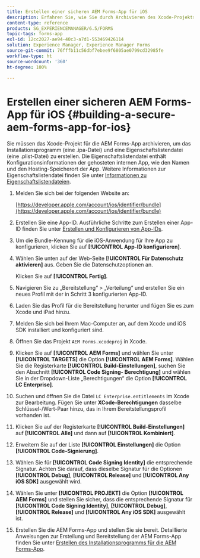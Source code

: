 ```yaml
---
title: Erstellen einer sicheren AEM Forms-App für iOS
description: Erfahren Sie, wie Sie durch Archivieren des Xcode-Projekts eine sichere AEM Forms-App für iOS erstellen. Dadurch werden ein Installationsprogramm (eine .ipa-Datei) und eine Eigenschaftslistendatei (eine .plist-Datei) erstellt.
content-type: reference
products: SG_EXPERIENCEMANAGER/6.5/FORMS
topic-tags: forms-app
exl-id: 12cc2027-ae94-40c3-a7d1-553469426114
solution: Experience Manager, Experience Manager Forms
source-git-commit: 76fffb11c56dbf7ebee9f6805ae0799cd32985fe
workflow-type: ht
source-wordcount: '360'
ht-degree: 100%

---
```


# Erstellen einer sicheren AEM Forms-App für iOS {#building-a-secure-aem-forms-app-for-ios}

Sie müssen das Xcode-Projekt für die AEM Forms-App archivieren, um das Installationsprogramm (eine .ipa-Datei) und eine Eigenschaftslistendatei (eine .plist-Datei) zu erstellen. Die Eigenschaftslistendatei enthält Konfigurationsinformationen der gehosteten internen App, wie den Namen und den Hosting-Speicherort der App. Weitere Informationen zur Eigenschaftslistendatei finden Sie unter [Informationen zu Eigenschaftslistendateien](https://developer.apple.com/library/ios/#documentation/general/Reference/InfoPlistKeyReference/Articles/AboutInformationPropertyListFiles.html).

1. Melden Sie sich bei der folgenden Website an:

   [https://developer.apple.com/account/ios/identifier/bundle](https://developer.apple.com/account/ios/identifier/bundle)

1. Erstellen Sie eine App-ID. Ausführliche Schritte zum Erstellen einer App-ID finden Sie unter [Erstellen und Konfigurieren von App-IDs](https://developer.apple.com/library/ios/documentation/IDEs/Conceptual/AppDistributionGuide/MaintainingProfiles/MaintainingProfiles.html).
1. Um die Bundle-Kennung für die iOS-Anwendung für Ihre App zu konfigurieren, klicken Sie auf **[!UICONTROL App-ID konfigurieren]**.
1. Wählen Sie unten auf der Web-Seite **[!UICONTROL Für Datenschutz aktivieren]** aus. Geben Sie die Datenschutzoptionen an.

   Klicken Sie auf **[!UICONTROL Fertig]**.

1. Navigieren Sie zu „Bereitstellung“ > „Verteilung“ und erstellen Sie ein neues Profil mit der in Schritt 3 konfigurierten App-ID.
1. Laden Sie das Profil für die Bereitstellung herunter und fügen Sie es zum Xcode und iPad hinzu.
1. Melden Sie sich bei Ihrem Mac-Computer an, auf dem Xcode und iOS SDK installiert und konfiguriert sind.
1. Öffnen Sie das Projekt `AEM Forms.xcodeproj` in Xcode.
1. Klicken Sie auf **[!UICONTROL AEM Forms]** und wählen Sie unter **[!UICONTROL TARGETS]** die Option **[!UICONTROL AEM Forms]**. Wählen Sie die Registerkarte **[!UICONTROL Build-Einstellungen]**, suchen Sie den Abschnitt **[!UICONTROL Code Signing- Berechtigung]** und wählen Sie in der Dropdown-Liste „Berechtigungen“ die Option **[!UICONTROL LC Enterprise]**.
1. Suchen und öffnen Sie die Datei `LC Enterprise.entitlements` im Xcode zur Bearbeitung. Fügen Sie unter **XCode-Berechtigungen** dasselbe Schlüssel-/Wert-Paar hinzu, das in Ihrem Bereitstellungsprofil vorhanden ist.
1. Klicken Sie auf der Registerkarte **[!UICONTROL Build-Einstellungen]** auf **[!UICONTROL Alle]** und dann auf **[!UICONTROL Kombiniert]**.
1. Erweitern Sie auf der Liste **[!UICONTROL Einstellungen]** die Option **[!UICONTROL Code-Signierung]**.
1. Wählen Sie für **[!UICONTROL Code Signing Identity]** die entsprechende Signatur. Achten Sie darauf, dass dieselbe Signatur für die Optionen **[!UICONTROL Debug]**, **[!UICONTROL Release]** und **[!UICONTROL Any iOS SDK]** ausgewählt wird.
1. Wählen Sie unter **[!UICONTROL PROJEKT]** die Option **[!UICONTROL AEM Forms]** und stellen Sie sicher, dass die entsprechende Signatur für **[!UICONTROL Code Signing Identity]**, **[!UICONTROL Debug]**, **[!UICONTROL Release]** und **[!UICONTROL Any iOS SDK]** ausgewählt ist.
1. Erstellen Sie die AEM Forms-App und stellen Sie sie bereit. Detaillierte Anweisungen zur Erstellung und Bereitstellung der AEM Forms-App finden Sie unter [Erstellen des Installationsprogramms für die AEM Forms-App](setup-xcode-project-build-installer.md#build-the-installer-for-the-mobile-workspace-app).
